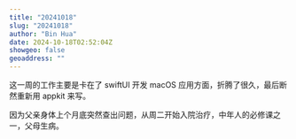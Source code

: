 ```yaml
---
title: "20241018"
slug: "20241018"
author: "Bin Hua"
date: 2024-10-18T02:52:04Z
showgeo: false
geoaddress: ""
---
```


这一周的工作主要是卡在了 swiftUI 开发 macOS 应用方面，折腾了很久，最后断然重新用 appkit 来写。

因为父亲身体上个月底突然查出问题，从周二开始入院治疗，中年人的必修课之一，父母生病。